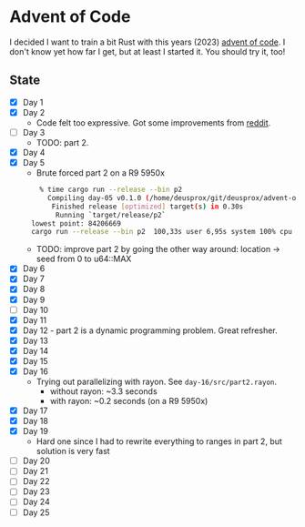 # Advent of Code

I decided I want to train a bit Rust with this years (2023) [advent of code](https://adventofcode.com/).
I don't know yet how far I get, but at least I started it.
You should try it, too!

## State

- [x] Day 1
- [x] Day 2
  - Code felt too expressive. Got some improvements from [reddit](https://www.reddit.com/r/rust/comments/189a5tu/string_manipulation_in_rust_advent_of_code/).
- [ ] Day 3
  - TODO: part 2.
- [x] Day 4
- [x] Day 5
  - Brute forced part 2 on a R9 5950x
  ```bash
      % time cargo run --release --bin p2
        Compiling day-05 v0.1.0 (/home/deusprox/git/deusprox/advent-of-code/day-05)
         Finished release [optimized] target(s) in 0.30s
          Running `target/release/p2`
    lowest point: 84206669
    cargo run --release --bin p2  100,33s user 6,95s system 100% cpu 1:47,09 total
  ```
  - TODO: improve part 2 by going the other way around: location -> seed from 0 to u64::MAX
- [x] Day 6
- [x] Day 7
- [x] Day 8
- [x] Day 9
- [ ] Day 10
- [x] Day 11
- [x] Day 12 - part 2 is a dynamic programming problem. Great refresher.
- [x] Day 13
- [x] Day 14
- [x] Day 15
- [x] Day 16
  - Trying out parallelizing with rayon. See `day-16/src/part2.rayon`.
    - without rayon: ~3.3 seconds
    - with rayon:    ~0.2 seconds (on a R9 5950x)
- [x] Day 17
- [x] Day 18
- [x] Day 19
    - Hard one since I had to rewrite everything to ranges in part 2, but solution is very fast
- [ ] Day 20
- [ ] Day 21
- [ ] Day 22
- [ ] Day 23
- [ ] Day 24
- [ ] Day 25
